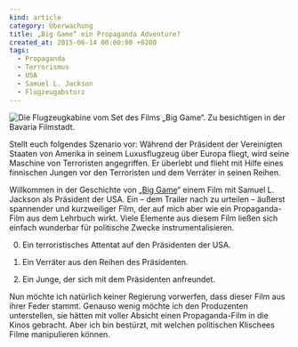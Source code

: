 ```yaml
---
kind: article
category: Überwachung
title: „Big Game“ ein Propaganda Adventure?
created_at: 2015-06-14 00:00:00 +0200
tags:
  - Propaganda
  - Terrorismus
  - USA
  - Samuel L. Jackson
  - Flugzeugabsturz
---
```


![Die Flugzeugkabine vom Set des Films „Big Game“. Zu besichtigen in der
Bavaria Filmstadt.](/assets/images/20150613_115231_mr.jpg "Das man sieht, wie
ich fotografiere, hat übrigens keinen Hintergedanken ☺")

Stellt euch folgendes Szenario vor: Während der Präsident der Vereinigten
Staaten von Amerika in seinem Luxusflugzeug über Europa fliegt, wird seine
Maschine von Terroristen angegriffen. Er überlebt und flieht mit Hilfe eines
finnischen Jungen vor den Terroristen und dem Verräter in seinen Reihen.

Willkommen in der Geschichte von „[Big Game][trailer]“ einem Film mit Samuel
L. Jackson als Präsident der USA. Ein – dem Trailer nach zu urteilen – äußerst
spannender und kurzweiliger Film, der auf mich aber wie ein Propaganda-Film
aus dem Lehrbuch wirkt. Viele Elemente aus diesem Film ließen sich einfach
wunderbar für politische Zwecke instrumentalisieren.

0. Ein terroristisches Attentat auf den Präsidenten der USA.

1. Ein Verräter aus den Reihen des Präsidenten.

2. Ein Junge, der sich mit dem Präsidenten anfreundet.

Nun möchte ich natürlich keiner Regierung vorwerfen, dass dieser Film aus
ihrer Feder stammt. Genauso wenig möchte ich den Produzenten unterstellen, sie
hätten mit voller Absicht einen Propaganda-Film in die Kinos gebracht. Aber
ich bin bestürzt, mit welchen politischen Klischees Filme manipulieren können.


[trailer]: https://www.youtube.com/watch?v=vR-0mwLXiow
  "Der Trailer von „Big Game“ auf YouTube."
